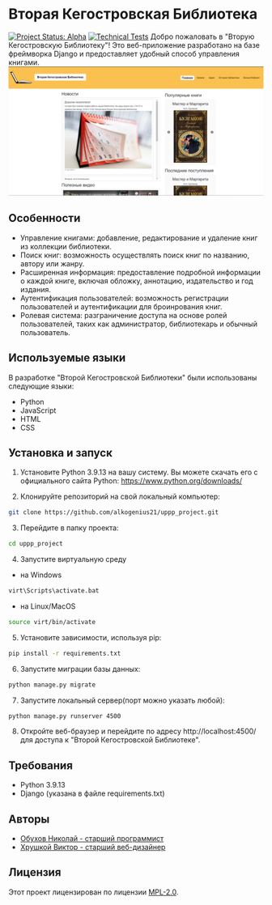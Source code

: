 # Вторая Кегостровская Библиотека
[![Project Status: Alpha](https://img.shields.io/badge/status-alpha-orange.svg)](https://github.com/alkogenius21/uppp_project)
[![Technical Tests](https://img.shields.io/badge/tests-passing-brightgreen.svg)](https://github.com/alkogenius21/uppp_project)
Добро пожаловать в "Вторую Кегостровскую Библиотеку"! Это веб-приложение разработано на базе фреймворка Django и предоставляет удобный способ управления книгами.
![Кегостровская Библиотека](site_screen/main.png)

## Особенности

- Управление книгами: добавление, редактирование и удаление книг из коллекции библиотеки.
- Поиск книг: возможность осуществлять поиск книг по названию, автору или жанру.
- Расширенная информация: предоставление подробной информации о каждой книге, включая обложку, аннотацию, издательство и год издания.
- Аутентификация пользователей: возможность регистрации пользователей и аутентификации для броинрования книг.
- Ролевая система: разграничение доступа на основе ролей пользователей, таких как администратор, библиотекарь и обычный пользователь.


## Используемые языки

В разработке "Второй Кегостровской Библиотеки" были использованы следующие языки:

- Python
- JavaScript
- HTML
- CSS

## Установка и запуск

1. Установите Python 3.9.13 на вашу систему. Вы можете скачать его с официального сайта Python: https://www.python.org/downloads/

2. Клонируйте репозиторий на свой локальный компьютер:

```bash
git clone https://github.com/alkogenius21/uppp_project.git
```
3. Перейдите в папку проекта:

```bash
cd uppp_project
```
4. Запустите виртуальную среду
- на Windows
```bash
virt\Scripts\activate.bat
```
- на Linux/MacOS
```bash
source virt/bin/activate
```
5. Установите зависимости, используя pip:
```bash
pip install -r requirements.txt
```
6. Запустите миграции базы данных:
```bash
python manage.py migrate
```
7. Запустите локальный сервер(порт можно указать любой):
```bash
python manage.py runserver 4500
```
8. Откройте веб-браузер и перейдите по адресу http://localhost:4500/ для доступа к "Второй Кегостровской Библиотеке".

## Требования

- Python 3.9.13
- Django (указана в файле requirements.txt)

## Авторы

- [Обухов Николай - старший программист](mailto:fairdanger43@gmail.com)
- [Хрушкой Виктор - старший веб-дизайнер](mailto:vkhrushkoy@gmail.com)

## Лицензия

Этот проект лицензирован по лицензии [MPL-2.0](https://www.mozilla.org/en-US/MPL/2.0/).

